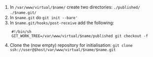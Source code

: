1. In `/var/www/virtual/$name/` create two directories:
    `./published/`
    `./$name.git/`
2. In `$name.git` do `git init --bare'`
3. In `$name.git/hooks/post-receive` add the following:
```
    #!/bin/sh
    GIT_WORK_TREE=/var/www/virtual/$name/published git checkout -f
```
4. Clone the (now empty) repository for initialisation: `git clone ssh://user@$host/var/www/virtual/$name/$name.git`
